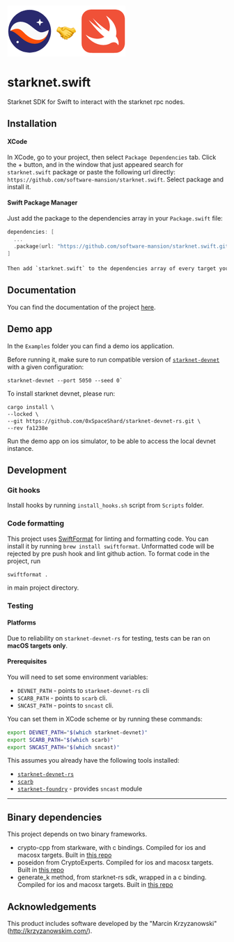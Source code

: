 ![alt text](logo.png)

# starknet.swift
Starknet SDK for Swift to interact with the starknet rpc nodes.

## Installation

#### XCode
In XCode, go to your project, then select `Package Dependencies` tab. Click the + button, and in the window that just appeared search for `starknet.swift` package or paste the following url directly: `https://github.com/software-mansion/starknet.swift`. Select package and install it.

#### Swift Package Manager

Just add the package to the dependencies array in your `Package.swift` file:
```Swift
dependencies: [
  ...
  .package(url: "https://github.com/software-mansion/starknet.swift.git", from: "0.7.0")
]

Then add `starknet.swift` to the dependencies array of every target you want to use the package in.
```

## Documentation
You can find the documentation of the project [here](https://docs.swmansion.com/starknet.swift/documentation/starknet/).

## Demo app
In the `Examples` folder you can find a demo ios application.

Before running it, make sure to run compatible version of [`starknet-devnet`](https://github.com/0xSpaceShard/starknet-devnet-rs) with a given configuration:
```
starknet-devnet --port 5050 --seed 0`
```

To install starknet devnet, please run:
```
cargo install \
--locked \
--git https://github.com/0xSpaceShard/starknet-devnet-rs.git \
--rev fa1238e
```
Run the demo app on ios simulator, to be able to access the local devnet instance.

## Development

### Git hooks
Install hooks by running `install_hooks.sh` script from `Scripts` folder.

### Code formatting
This project uses [SwiftFormat](https://github.com/nicklockwood/SwiftFormat) for linting and formatting code. You can install it by running `brew install swiftformat`. Unformatted code will be rejected by pre push hook and lint github action. To format code in the project, run
```bash
swiftformat .
```
in main project directory.

### Testing
#### Platforms
Due to reliability on `starknet-devnet-rs` for testing, tests can be ran on **macOS targets only**.
#### Prerequisites
You will need to set some environment variables:
- `DEVNET_PATH` - points to `starknet-devnet-rs` cli
- `SCARB_PATH` - points to `scarb` cli. 
- `SNCAST_PATH` - points to `sncast` cli.

You can set them in XCode scheme or by running these commands:
```bash
export DEVNET_PATH="$(which starknet-devnet)"
export SCARB_PATH="$(which scarb)"
export SNCAST_PATH="$(which sncast)"
```
This assumes you already have the following tools installed:
- [`starknet-devnet-rs`](https://github.com/0xSpaceShard/starknet-devnet-rs) 
- [`scarb`](https://github.com/software-mansion/scarb)
- [`starknet-foundry`](https://github.com/foundry-rs/starknet-foundry) - provides `sncast` module

---

## Binary dependencies
This project depends on two binary frameworks.
- crypto-cpp from starkware, with c bindings. Compiled for ios and macosx targets. Built in [this repo](https://github.com/software-mansion-labs/crypto-cpp-swift)
- poseidon from CryptoExperts. Compiled for ios and macosx targets. Built in [this repo](https://github.com/software-mansion-labs/poseidon-swift)
- generate_k method, from starknet-rs sdk, wrapped in a c binding. Compiled for ios and macosx targets. Built in [this repo](https://github.com/bartekryba/starknet-rs-c-bindings)

## Acknowledgements
This product includes software developed by the "Marcin Krzyzanowski" (http://krzyzanowskim.com/).

